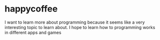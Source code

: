 # happycoffee
I want to learn more about programming because it seems like a very interesting topic to learn about. I hope to learn how to programming works in different apps and games
